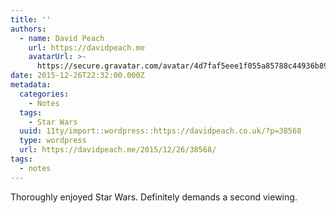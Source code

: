 ```yaml
---
title: ''
authors:
  - name: David Peach
    url: https://davidpeach.me
    avatarUrl: >-
      https://secure.gravatar.com/avatar/4d7faf5eee1f055a85788c44936b8995eaab6dfb004e7854ec747ccb272e91ee?s=96&d=mm&r=g
date: 2015-12-26T22:32:00.000Z
metadata:
  categories:
    - Notes
  tags:
    - Star Wars
  uuid: 11ty/import::wordpress::https://davidpeach.co.uk/?p=38568
  type: wordpress
  url: https://davidpeach.me/2015/12/26/38568/
tags:
  - notes
---
```

Thoroughly enjoyed Star Wars. Definitely demands a second viewing.